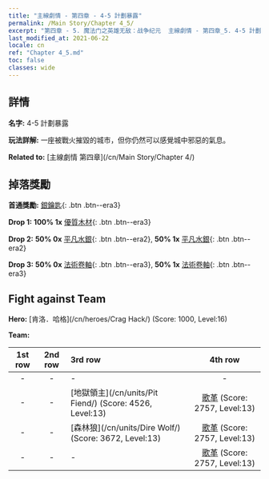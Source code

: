 ```yaml
---
title: "主線劇情 - 第四章 - 4-5 計劃暴露"
permalink: /Main Story/Chapter 4_5/
excerpt: "第四章 - 5. 魔法门之英雄无敌：战争纪元  主線劇情 - 第四章_5. 4-5 計劃暴露"
last_modified_at: 2021-06-22
locale: cn
ref: "Chapter 4_5.md"
toc: false
classes: wide
---
```


## 詳情

 **名字:** 4-5 計劃暴露

 **玩法詳解:** 一座被戰火摧毀的城市，但你仍然可以感覺城中邪惡的氣息。

 **Related to:** [主線劇情 第四章](/cn/Main Story/Chapter 4/)

## 掉落獎勵

 **首通獎勵:** [銀鑰匙](/cn/Items/con_693/){: .btn .btn--era3}

 **Drop 1:** **100% 1x** [優質木材](/cn/Items/mat_13/){: .btn .btn--era3}

 **Drop 2:** **50% 0x** [平凡水銀](/cn/Items/mat_8/){: .btn .btn--era2}, **50% 1x** [平凡水銀](/cn/Items/mat_8/){: .btn .btn--era2}

 **Drop 3:** **50% 0x** [法術卷軸](/cn/Items/con_694/){: .btn .btn--era3}, **50% 1x** [法術卷軸](/cn/Items/con_694/){: .btn .btn--era3}


## Fight against Team
 **Hero:** [肯洛．哈格](/cn/heroes/Crag Hack/) (Score: 1000, Level:16)

 **Team:**


  | 1st row | 2nd row | 3rd row | 4th row |
  |:----:|:----:|:----|:----:|
  | - | - | - | - |
  | - | - | [地獄領主](/cn/units/Pit Fiend/) (Score: 4526, Level:13)  | [歌革](/cn/units/Gog/) (Score: 2757, Level:13)  |
  | - | - | [森林狼](/cn/units/Dire Wolf/) (Score: 3672, Level:13)  | [歌革](/cn/units/Gog/) (Score: 2757, Level:13)  |
  | - | - | - | [歌革](/cn/units/Gog/) (Score: 2757, Level:13)  |


